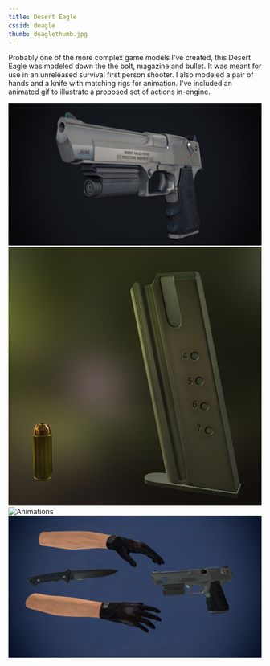 ```yaml
---
title: Desert Eagle
cssid: deagle
thumb: deaglethumb.jpg
---
```

Probably one of the more complex game models I've created, this Desert Eagle was modeled down the the bolt, magazine and bullet. It was meant for use in an unreleased survival first person shooter. I also modeled a pair of hands and a knife with matching rigs for animation. I've included an animated gif to illustrate a proposed set of actions in-engine.

![Beauty Shot](/assets/img/deaglebeauty.jpg)
![Magazine](/assets/img/deaglemag.jpg)
![Animations](https://media.giphy.com/media/1d5QE2z9badH78AqAt/giphy.gif)
![All Elements](/assets/img/deagleall.jpg)


